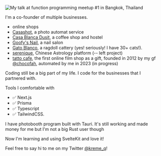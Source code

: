 ![My talk at function programming meetup #1 in Bangkok, Thailand](https://imgur.com/tThOLuM.png "me")

I'm a co-founder of multiple businesses.
- online shops
- [Casashot](https://casashot.com/), a photo automat service 
- [Casa Blanca Dusit](https://casablancabkk.com/), a coffee shop and hostel 
- [Goofy's Nail](https://www.instagram.com/goofynails.bkk/), a nail salon 
- [Gato Blanco](https://www.ragdollthailand.com/), a ragdoll cattery   (yes! seriously! I have 30+ cats!).
- [serenique](https://www.serenique.com), Chinese Astrology platform (-- left project)
- [tatto cafe](https://tatto.cafe), the first online film shop as a gift, founded in 2012 by my gf [@chocofah](https://twitter.com/chocofah), automated by me in 2023 (in progress)
 
Coding still be a big part of my life. I code for the businesses that I partnered with.

Tools I comfortable with
- ✅ Next.js
- ✅ Prisma
- ✅ Typescript
- ✅ TailwindCSS. 

I have photobooth program built with Tauri. It's still working and made money for me but I'm not a big Rust user though

Now I'm learning and using SvelteKit and love it!

Feel free to say hi to me on my Twitter [@kreme_q](https://twitter.com/kreme_q)!
